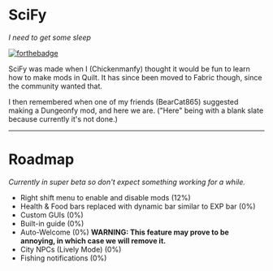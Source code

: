 # SciFy
_I need to get some sleep_

[![forthebadge](https://forthebadge.com/images/badges/made-with-crayons.svg)](https://forthebadge.com)

SciFy was made when I (Chickenmanfy) thought it would be fun to learn how to make mods in Quilt. It has since been moved to Fabric though, since the community wanted that.

I then remembered when one of my friends (BearCat865) suggested making a Dungeonfy mod, and here we are. ("Here" being with a blank slate because currently it's not done.)

---
# Roadmap
_Currently in super beta so don't expect something working for a while._
- Right shift menu to enable and disable mods (12%)
- Health & Food bars replaced with dynamic bar similar to EXP bar (0%)
- Custom GUIs (0%)
- Built-in guide (0%)
- Auto-Welcome (0%) **WARNING: This feature may prove to be annoying, in which case we will remove it.**
- City NPCs (Lively Mode) (0%)
- Fishing notifications (0%)